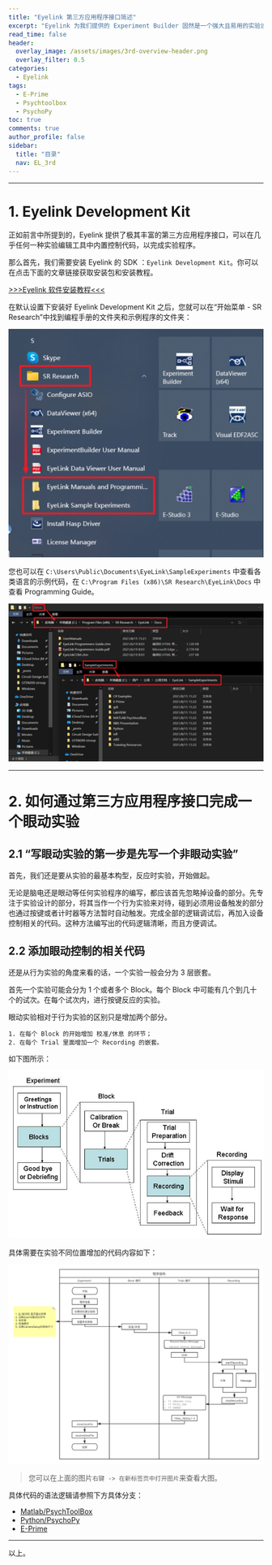 ```yaml
---
title: "Eyelink 第三方应用程序接口简述"
excerpt: "Eyelink 为我们提供的 Experiment Builder 固然是一个强大且易用的实验设计软件，但在面对非常复杂的实验逻辑设计时应然要面对可视化编程所带来的限制。因此使用 Psychtoolbox 或者 PsychoPy 进行眼动实验有时是更加经济的选择。另一方面，对于熟悉 E-Prime 并且已经在 E-Prime 中完成第一段行为实验的科研工作者来说，直接在现有 E-Prime 上增加眼动控制的内容可以更加高效的开展研究工作。"
read_time: false
header:
  overlay_image: /assets/images/3rd-overview-header.png
  overlay_filter: 0.5
categories:
  - Eyelink
tags:
  - E-Prime
  - Psychtoolbox
  - PsychoPy
toc: true
comments: true
author_profile: false
sidebar:
  title: "目录"
  nav: EL_3rd
---
```


---

# 1. Eyelink Development Kit

正如前言中所提到的，Eyelink 提供了极其丰富的第三方应用程序接口，可以在几乎任何一种实验编辑工具中内置控制代码，以完成实验程序。

那么首先，我们需要安装 Eyelink 的 SDK ：`Eyelink Development Kit`。你可以在点击下面的文章链接获取安装包和安装教程。

[>>>Eyelink 软件安装教程<<<](/eyelink/install_software/)

在默认设置下安装好 Eyelink Development Kit 之后，您就可以在“开始菜单 - SR Research”中找到编程手册的文件夹和示例程序的文件夹：

![show_in_start_menu](assets/images/3rd-overview-example_folder_start_menu.jpg) 

您也可以在 `C:\Users\Public\Documents\EyeLink\SampleExperiments` 中查看各类语言的示例代码，在 `C:\Program Files (x86)\SR Research\EyeLink\Docs` 中查看 Programming Guide。

![show_exmple_folder_loc](assets/images/3rd-overview-show_exmple_folder.jpg) 

---

# 2. 如何通过第三方应用程序接口完成一个眼动实验 

## 2.1 “写眼动实验的第一步是先写一个非眼动实验”

首先，我们还是要从实验的最基本构型，反应时实验，开始做起。

无论是脑电还是眼动等任何实验程序的编写，都应该首先忽略掉设备的部分。先专注于实验设计的部分，将其当作一个行为实验来对待，碰到必须用设备触发的部分也通过按键或者计时器等方法暂时自动触发。完成全部的逻辑调试后，再加入设备控制相关的代码。这种方法编写出的代码逻辑清晰，而且方便调试。

## 2.2 添加眼动控制的相关代码

还是从行为实验的角度来看的话，一个实验一般会分为 3 层嵌套。

首先一个实验可能会分为 1 个或者多个 Block。每个 Block 中可能有几个到几十个的试次。在每个试次内，进行按键反应的实验。

眼动实验相对于行为实验的区别只是增加两个部分。

    1. 在每个 Block 的开始增加 校准/休息 的环节；
    2. 在每个 Trial 里面增加一个 Recording 的嵌套。

如下图所示：

![eb_hierarchical_org](/assets/images/eb_hierarchical_org.jpg)  

具体需要在实验不同位置增加的代码内容如下：

![3rd-overview-coding_add_part](/assets/images/3rd-overview-coding_add_part.png)

> 您可以在上面的图片`右键 -> 在新标签页中打开图片`来查看大图。

具体代码的语法逻辑请参照下方具体分支：

* [Matlab/PsychToolBox](/content/#42-psychtoolbox)
* [Python/PsychoPy](/content/#43-psychopy)
* [E-Prime](/content/#41-e-prime)

---

以上。